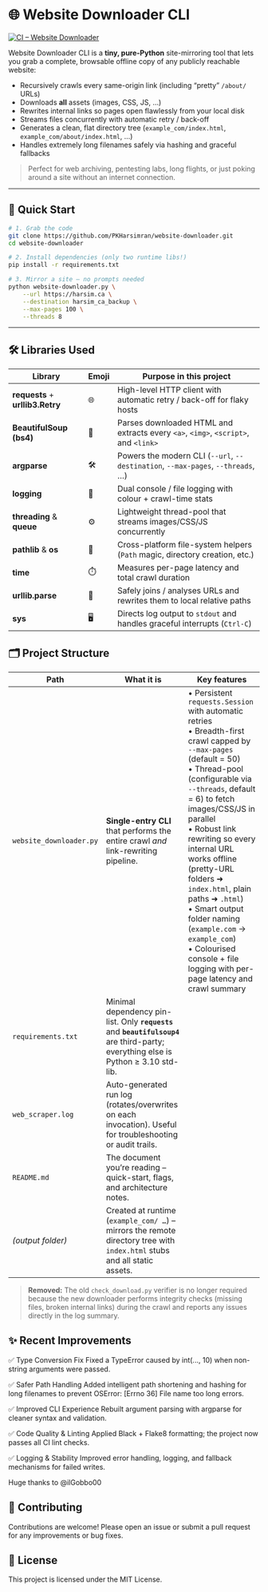# 🌐 Website Downloader CLI  
[![CI – Website Downloader](https://github.com/PKHarsimran/website-downloader/actions/workflows/python-app.yml/badge.svg)](https://github.com/PKHarsimran/website-downloader/actions/workflows/python-app.yml)

Website Downloader CLI is a **tiny, pure-Python** site-mirroring tool that lets you grab a complete, browsable offline copy of any publicly reachable website:

* Recursively crawls every same-origin link (including “pretty” `/about/` URLs)
* Downloads **all** assets (images, CSS, JS, …)
* Rewrites internal links so pages open flawlessly from your local disk
* Streams files concurrently with automatic retry / back-off
* Generates a clean, flat directory tree (`example_com/index.html`, `example_com/about/index.html`, …)
* Handles extremely long filenames safely via hashing and graceful fallbacks

> Perfect for web archiving, pentesting labs, long flights, or just poking around a site without an internet connection.

---

## 🚀 Quick Start

```bash
# 1. Grab the code
git clone https://github.com/PKHarsimran/website-downloader.git
cd website-downloader

# 2. Install dependencies (only two runtime libs!)
pip install -r requirements.txt

# 3. Mirror a site – no prompts needed
python website-downloader.py \
    --url https://harsim.ca \
    --destination harsim_ca_backup \
    --max-pages 100 \
    --threads 8
```

---

## 🛠️ Libraries Used

| Library | Emoji | Purpose in this project |
|---------|-------|-------------------------|
| **requests** + **urllib3.Retry** | 🌐 | High-level HTTP client with automatic retry / back-off for flaky hosts |
| **BeautifulSoup (bs4)** | 🍜 | Parses downloaded HTML and extracts every `<a>`, `<img>`, `<script>`, and `<link>` |
| **argparse** | 🛠️ | Powers the modern CLI (`--url`, `--destination`, `--max-pages`, `--threads`, …) |
| **logging** | 📝 | Dual console / file logging with colour + crawl-time stats |
| **threading** & **queue** | ⚙️ | Lightweight thread-pool that streams images/CSS/JS concurrently |
| **pathlib** & **os** | 📂 | Cross-platform file-system helpers (`Path` magic, directory creation, etc.) |
| **time** | ⏱️ | Measures per-page latency and total crawl duration |
| **urllib.parse** | 🔗 | Safely joins / analyses URLs and rewrites them to local relative paths |
| **sys** | 🖥️ | Directs log output to `stdout` and handles graceful interrupts (`Ctrl-C`) |
## 🗂️ Project Structure

| Path | What it is | Key features |
|------|------------|--------------|
| `website_downloader.py` | **Single-entry CLI** that performs the entire crawl *and* link-rewriting pipeline. | • Persistent `requests.Session` with automatic retries<br>• Breadth-first crawl capped by `--max-pages` (default = 50)<br>• Thread-pool (configurable via `--threads`, default = 6) to fetch images/CSS/JS in parallel<br>• Robust link rewriting so every internal URL works offline (pretty-URL folders ➜ `index.html`, plain paths ➜ `.html`)<br>• Smart output folder naming (`example.com` → `example_com`)<br>• Colourised console + file logging with per-page latency and crawl summary |
| `requirements.txt` | Minimal dependency pin-list. Only **`requests`** and **`beautifulsoup4`** are third-party; everything else is Python ≥ 3.10 std-lib. |
| `web_scraper.log` | Auto-generated run log (rotates/overwrites on each invocation). Useful for troubleshooting or audit trails. |
| `README.md` | The document you’re reading – quick-start, flags, and architecture notes. |
| *(output folder)* | Created at runtime (`example_com/ …`) – mirrors the remote directory tree with `index.html` stubs and all static assets. |

> **Removed:** The old `check_download.py` verifier is no longer required because the new downloader performs integrity checks (missing files, broken internal links) during the crawl and reports any issues directly in the log summary.

## ✨ Recent Improvements

✅ Type Conversion Fix
Fixed a TypeError caused by int(..., 10) when non-string arguments were passed.

✅ Safer Path Handling
Added intelligent path shortening and hashing for long filenames to prevent
OSError: [Errno 36] File name too long errors.

✅ Improved CLI Experience
Rebuilt argument parsing with argparse for cleaner syntax and validation.

✅ Code Quality & Linting
Applied Black + Flake8 formatting; the project now passes all CI lint checks.

✅ Logging & Stability
Improved error handling, logging, and fallback mechanisms for failed writes.

Huge thanks to @ilGobbo00

## 🤝 Contributing

Contributions are welcome! Please open an issue or submit a pull request for any improvements or bug fixes.

## 📜 License

This project is licensed under the MIT License.
